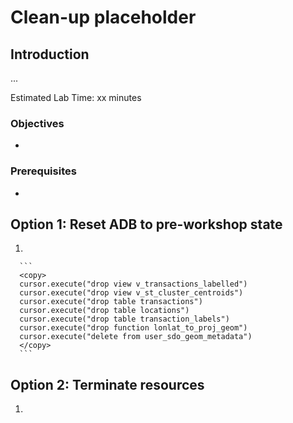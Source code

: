# Clean-up placeholder

## Introduction

...

Estimated Lab Time: xx minutes

### Objectives

* 

### Prerequisites

* 

## Option 1: Reset ADB to pre-workshop state


1. 

      ```
      <copy>
      cursor.execute("drop view v_transactions_labelled")
      cursor.execute("drop view v_st_cluster_centroids")
      cursor.execute("drop table transactions")
      cursor.execute("drop table locations")
      cursor.execute("drop table transaction_labels")
      cursor.execute("drop function lonlat_to_proj_geom")
      cursor.execute("delete from user_sdo_geom_metadata")
      </copy>
      ```

## Option 2: Terminate resources


1.  